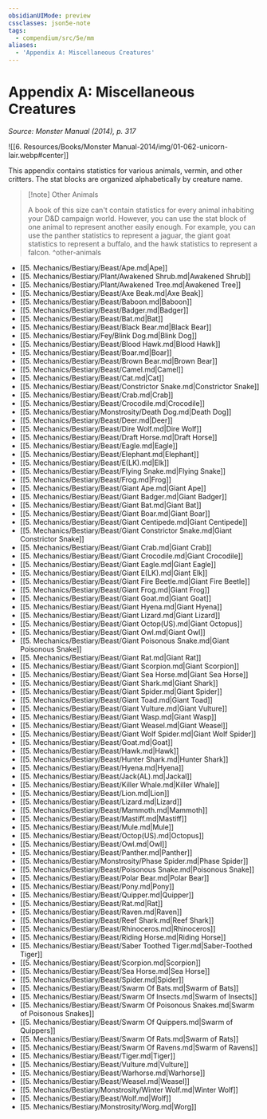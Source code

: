 ```yaml
---
obsidianUIMode: preview
cssclasses: json5e-note
tags:
  - compendium/src/5e/mm
aliases:
  - 'Appendix A: Miscellaneous Creatures'
---
```

# Appendix A: Miscellaneous Creatures
*Source: Monster Manual (2014), p. 317* 

![[6. Resources/Books/Monster Manual-2014/img/01-062-unicorn-lair.webp#center]]

This appendix contains statistics for various animals, vermin, and other critters. The stat blocks are organized alphabetically by creature name.

> [!note] Other Animals
> 
> A book of this size can't contain statistics for every animal inhabiting your D&D campaign world. However, you can use the stat block of one animal to represent another easily enough. For example, you can use the panther statistics to represent a jaguar, the giant goat statistics to represent a buffalo, and the hawk statistics to represent a falcon.
^other-animals

- [[5. Mechanics/Bestiary/Beast/Ape.md\|Ape]]  
- [[5. Mechanics/Bestiary/Plant/Awakened Shrub.md\|Awakened Shrub]]  
- [[5. Mechanics/Bestiary/Plant/Awakened Tree.md\|Awakened Tree]]  
- [[5. Mechanics/Bestiary/Beast/Axe Beak.md\|Axe Beak]]  
- [[5. Mechanics/Bestiary/Beast/Baboon.md\|Baboon]]  
- [[5. Mechanics/Bestiary/Beast/Badger.md\|Badger]]  
- [[5. Mechanics/Bestiary/Beast/Bat.md\|Bat]]  
- [[5. Mechanics/Bestiary/Beast/Black Bear.md\|Black Bear]]  
- [[5. Mechanics/Bestiary/Fey/Blink Dog.md\|Blink Dog]]  
- [[5. Mechanics/Bestiary/Beast/Blood Hawk.md\|Blood Hawk]]  
- [[5. Mechanics/Bestiary/Beast/Boar.md\|Boar]]  
- [[5. Mechanics/Bestiary/Beast/Brown Bear.md\|Brown Bear]]  
- [[5. Mechanics/Bestiary/Beast/Camel.md\|Camel]]  
- [[5. Mechanics/Bestiary/Beast/Cat.md\|Cat]]  
- [[5. Mechanics/Bestiary/Beast/Constrictor Snake.md\|Constrictor Snake]]  
- [[5. Mechanics/Bestiary/Beast/Crab.md\|Crab]]  
- [[5. Mechanics/Bestiary/Beast/Crocodile.md\|Crocodile]]  
- [[5. Mechanics/Bestiary/Monstrosity/Death Dog.md\|Death Dog]]  
- [[5. Mechanics/Bestiary/Beast/Deer.md\|Deer]]  
- [[5. Mechanics/Bestiary/Beast/Dire Wolf.md\|Dire Wolf]]  
- [[5. Mechanics/Bestiary/Beast/Draft Horse.md\|Draft Horse]]  
- [[5. Mechanics/Bestiary/Beast/Eagle.md\|Eagle]]  
- [[5. Mechanics/Bestiary/Beast/Elephant.md\|Elephant]]  
- [[5. Mechanics/Bestiary/Beast/E(LK).md\|Elk]]  
- [[5. Mechanics/Bestiary/Beast/Flying Snake.md\|Flying Snake]]  
- [[5. Mechanics/Bestiary/Beast/Frog.md\|Frog]]  
- [[5. Mechanics/Bestiary/Beast/Giant Ape.md\|Giant Ape]]  
- [[5. Mechanics/Bestiary/Beast/Giant Badger.md\|Giant Badger]]  
- [[5. Mechanics/Bestiary/Beast/Giant Bat.md\|Giant Bat]]  
- [[5. Mechanics/Bestiary/Beast/Giant Boar.md\|Giant Boar]]  
- [[5. Mechanics/Bestiary/Beast/Giant Centipede.md\|Giant Centipede]]  
- [[5. Mechanics/Bestiary/Beast/Giant Constrictor Snake.md\|Giant Constrictor Snake]]  
- [[5. Mechanics/Bestiary/Beast/Giant Crab.md\|Giant Crab]]  
- [[5. Mechanics/Bestiary/Beast/Giant Crocodile.md\|Giant Crocodile]]  
- [[5. Mechanics/Bestiary/Beast/Giant Eagle.md\|Giant Eagle]]  
- [[5. Mechanics/Bestiary/Beast/Giant E(LK).md\|Giant Elk]]  
- [[5. Mechanics/Bestiary/Beast/Giant Fire Beetle.md\|Giant Fire Beetle]]  
- [[5. Mechanics/Bestiary/Beast/Giant Frog.md\|Giant Frog]]  
- [[5. Mechanics/Bestiary/Beast/Giant Goat.md\|Giant Goat]]  
- [[5. Mechanics/Bestiary/Beast/Giant Hyena.md\|Giant Hyena]]  
- [[5. Mechanics/Bestiary/Beast/Giant Lizard.md\|Giant Lizard]]  
- [[5. Mechanics/Bestiary/Beast/Giant Octop(US).md\|Giant Octopus]]  
- [[5. Mechanics/Bestiary/Beast/Giant Owl.md\|Giant Owl]]  
- [[5. Mechanics/Bestiary/Beast/Giant Poisonous Snake.md\|Giant Poisonous Snake]]  
- [[5. Mechanics/Bestiary/Beast/Giant Rat.md\|Giant Rat]]  
- [[5. Mechanics/Bestiary/Beast/Giant Scorpion.md\|Giant Scorpion]]  
- [[5. Mechanics/Bestiary/Beast/Giant Sea Horse.md\|Giant Sea Horse]]  
- [[5. Mechanics/Bestiary/Beast/Giant Shark.md\|Giant Shark]]  
- [[5. Mechanics/Bestiary/Beast/Giant Spider.md\|Giant Spider]]  
- [[5. Mechanics/Bestiary/Beast/Giant Toad.md\|Giant Toad]]  
- [[5. Mechanics/Bestiary/Beast/Giant Vulture.md\|Giant Vulture]]  
- [[5. Mechanics/Bestiary/Beast/Giant Wasp.md\|Giant Wasp]]  
- [[5. Mechanics/Bestiary/Beast/Giant Weasel.md\|Giant Weasel]]  
- [[5. Mechanics/Bestiary/Beast/Giant Wolf Spider.md\|Giant Wolf Spider]]  
- [[5. Mechanics/Bestiary/Beast/Goat.md\|Goat]]  
- [[5. Mechanics/Bestiary/Beast/Hawk.md\|Hawk]]  
- [[5. Mechanics/Bestiary/Beast/Hunter Shark.md\|Hunter Shark]]  
- [[5. Mechanics/Bestiary/Beast/Hyena.md\|Hyena]]  
- [[5. Mechanics/Bestiary/Beast/Jack(AL).md\|Jackal]]  
- [[5. Mechanics/Bestiary/Beast/Killer Whale.md\|Killer Whale]]  
- [[5. Mechanics/Bestiary/Beast/Lion.md\|Lion]]  
- [[5. Mechanics/Bestiary/Beast/Lizard.md\|Lizard]]  
- [[5. Mechanics/Bestiary/Beast/Mammoth.md\|Mammoth]]  
- [[5. Mechanics/Bestiary/Beast/Mastiff.md\|Mastiff]]  
- [[5. Mechanics/Bestiary/Beast/Mule.md\|Mule]]  
- [[5. Mechanics/Bestiary/Beast/Octop(US).md\|Octopus]]  
- [[5. Mechanics/Bestiary/Beast/Owl.md\|Owl]]  
- [[5. Mechanics/Bestiary/Beast/Panther.md\|Panther]]  
- [[5. Mechanics/Bestiary/Monstrosity/Phase Spider.md\|Phase Spider]]  
- [[5. Mechanics/Bestiary/Beast/Poisonous Snake.md\|Poisonous Snake]]  
- [[5. Mechanics/Bestiary/Beast/Polar Bear.md\|Polar Bear]]  
- [[5. Mechanics/Bestiary/Beast/Pony.md\|Pony]]  
- [[5. Mechanics/Bestiary/Beast/Quipper.md\|Quipper]]  
- [[5. Mechanics/Bestiary/Beast/Rat.md\|Rat]]  
- [[5. Mechanics/Bestiary/Beast/Raven.md\|Raven]]  
- [[5. Mechanics/Bestiary/Beast/Reef Shark.md\|Reef Shark]]  
- [[5. Mechanics/Bestiary/Beast/Rhinoceros.md\|Rhinoceros]]  
- [[5. Mechanics/Bestiary/Beast/Riding Horse.md\|Riding Horse]]  
- [[5. Mechanics/Bestiary/Beast/Saber Toothed Tiger.md\|Saber-Toothed Tiger]]  
- [[5. Mechanics/Bestiary/Beast/Scorpion.md\|Scorpion]]  
- [[5. Mechanics/Bestiary/Beast/Sea Horse.md\|Sea Horse]]  
- [[5. Mechanics/Bestiary/Beast/Spider.md\|Spider]]  
- [[5. Mechanics/Bestiary/Beast/Swarm Of Bats.md\|Swarm of Bats]]  
- [[5. Mechanics/Bestiary/Beast/Swarm Of Insects.md\|Swarm of Insects]]  
- [[5. Mechanics/Bestiary/Beast/Swarm Of Poisonous Snakes.md\|Swarm of Poisonous Snakes]]  
- [[5. Mechanics/Bestiary/Beast/Swarm Of Quippers.md\|Swarm of Quippers]]  
- [[5. Mechanics/Bestiary/Beast/Swarm Of Rats.md\|Swarm of Rats]]  
- [[5. Mechanics/Bestiary/Beast/Swarm Of Ravens.md\|Swarm of Ravens]]  
- [[5. Mechanics/Bestiary/Beast/Tiger.md\|Tiger]]  
- [[5. Mechanics/Bestiary/Beast/Vulture.md\|Vulture]]  
- [[5. Mechanics/Bestiary/Beast/Warhorse.md\|Warhorse]]  
- [[5. Mechanics/Bestiary/Beast/Weasel.md\|Weasel]]  
- [[5. Mechanics/Bestiary/Monstrosity/Winter Wolf.md\|Winter Wolf]]  
- [[5. Mechanics/Bestiary/Beast/Wolf.md\|Wolf]]  
- [[5. Mechanics/Bestiary/Monstrosity/Worg.md\|Worg]]
